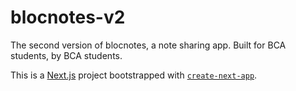 # blocnotes-v2

The second version of blocnotes, a note sharing app. Built for BCA students, by BCA students.

This is a [Next.js](https://nextjs.org/) project bootstrapped with [`create-next-app`](https://github.com/vercel/next.js/tree/canary/packages/create-next-app).
